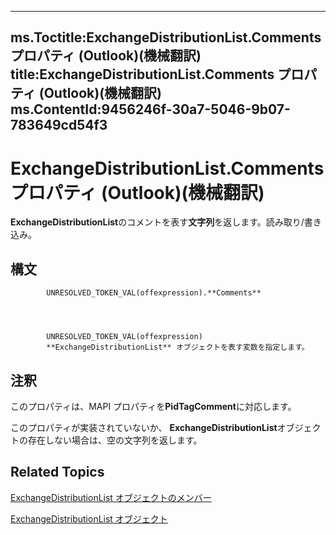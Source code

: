 

---
ms.Toctitle:ExchangeDistributionList.Comments プロパティ (Outlook)(機械翻訳)
title:ExchangeDistributionList.Comments プロパティ (Outlook)(機械翻訳)
ms.ContentId:9456246f-30a7-5046-9b07-783649cd54f3
---
# ExchangeDistributionList.Comments プロパティ (Outlook)(機械翻訳)




**ExchangeDistributionList**のコメントを表す**文字列**を返します。読み取り/書き込み。

## 構文

            UNRESOLVED_TOKEN_VAL(offexpression).**Comments**




            UNRESOLVED_TOKEN_VAL(offexpression)
            **ExchangeDistributionList** オブジェクトを表す変数を指定します。



## 注釈
このプロパティは、MAPI プロパティを**PidTagComment**に対応します。



このプロパティが実装されていないか、 **ExchangeDistributionList**オブジェクトの存在しない場合は、空の文字列を返します。



## Related Topics

[ExchangeDistributionList オブジェクトのメンバー](89105487-3e5b-ee8b-02e0-33ad42bd2fbe.md)

[ExchangeDistributionList オブジェクト](2830dfba-6c0a-a81f-6b98-92ac2aafb59d.md)




